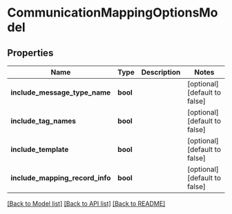 # CommunicationMappingOptionsModel

## Properties
Name | Type | Description | Notes
------------ | ------------- | ------------- | -------------
**include_message_type_name** | **bool** |  | [optional] [default to false]
**include_tag_names** | **bool** |  | [optional] [default to false]
**include_template** | **bool** |  | [optional] [default to false]
**include_mapping_record_info** | **bool** |  | [optional] [default to false]

[[Back to Model list]](../README.md#documentation-for-models) [[Back to API list]](../README.md#documentation-for-api-endpoints) [[Back to README]](../README.md)


